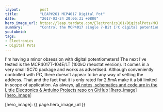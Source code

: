 ```yaml
---
layout:         post
title:          "LEAP#261 MCP4017 Digital Pot"
date:           "2017-03-24 20:06:31 +0800"
hero_image_url: https://leap.tardate.com/Electronics101/DigitalPots/MCP4017/assets/MCP4017_build.jpg
summary:        "Control the MCP4017 single 7-Bit I²C digital potentiometer with an Arduino"
youtubeid:
tags:
- Electronics
- Digital Pots
---
```


I'm having a minor obsession with digital potentiometers!
The next I've tested is the MCP4017T-104E/LT (100kΩ rheostat version).
It comes in a very small SC70 package and works as advertised.
Although conveniently controlled with I²C, there doesn't appear to be any way of setting the address.
That and the fact that it is only rated for 2.5mA make it a bit limited in scope of application.
As always, [all notes, schematics and code are in the Little Electronics & Arduino Projects repo on GitHub][project]
[![hero_image][hero_image]][project]


[leap]: https://leap.tardate.com
[project]: https://github.com/tardate/LittleArduinoProjects/tree/master/Electronics101/DigitalPots/MCP4017
[hero_image]: {{ page.hero_image_url }}
